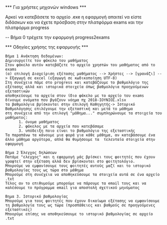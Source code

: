 *** Για χρήστες μηχανών windows ***

Αρκεί να κατεβάσετε το αρχείο .exe 
η εφαρμογή απαιτεί να είστε διδάσκων και να έχετε πρόσβαση στην πλατφόρμα exams και την πλατφόρμα progress

-- Βήμα 0 τρέχετε την εφαρμογή progress2exams

*** Οδηγίες χρήσης της εφαρμογής ***

    Βήμα 1 Ανάκτηση δεδομένων: 
    Δημιουργείτε τον φάκελο του μαθήματος 
    Στον φάκελο αυτόν κατεβάζετε το αρχείο χρηστών του μαθήματος από το exams
    (α) επιλογή Διαχείριση εξέτασης μαθήματος --> Χρήστες --> [γρανάζι] --> Εξαγωγή σε excel (εξαγωγή σε κωδικοποίηση UTF-8)
    Στη συνέχεια πάμε στο progress και κατεβάζουμε το βαθμολόγιο της εξέτασης αλλά και ιστορικά στοιχεία όπως βαθμολόγια προηγούμενων εξεταστικών
    αποθηκεύουμε τα αρχεία στον ίδιο φάκελο με το αρχείο του exams
    δίνουμε ονόματα που βγάζουν νόημα πχ 2018-ΙΟΥΝΙΟΣ.xlsx
    τα βαθμολόγια βρίσκονται στην επιλογή Καθηγητής-> Ιστορικό Βαθμολόγησης επιλέγουμε την εξεταστική και μετά το μάθημα
    στη συνέχεια από την επιλογή "μάθημα..." συμπληρώνουμε τα στοιχεία του μαθήματος:
          1. όνομα μαθήματος
          2. φάκελος με τα αρχεία που κατεβάσαμε
          3. υπόδειξη ποιο είναι το βαθμολόγιο της εξεταστικής
    Τα παραπάνω τα κάνουμε μια φορά για κάθε μάθημα, αν κατεβάσουμε ένα άλλο μάθημα αργότερα, απλά θα θυμήσουμε τα  τελευταία στοιχεία στην εφαρμογή
          
    Βήμα 2 Έλεγχος δηλώσεων
    Πατάμε "ελεγχος" και η εφαρμογή μάς βρίσκει τους φοιτητές που έχουν γραφτεί στην εξέταση αλλά δεν βρίσκονται στο φοιτητολόγιο.
    Μπορούμε να εμφανίσουμε τους φοιτητές αυτούς μαζί και το ιστορικό βαθμολογίας τους ως τώρα στο μάθημα
    Μπορούμε στη συνέχεια να αποθηκεύσουμε τα στοιχεία αυτά σε ένα αρχείο .txt
    Τέλος αν το επιθυμούμε μπορούμε να πάρουμε τα email τους και να καλέσουμε το πρόγραμμα email για αποστολή σχετικού μηνύματος
    
    Βημα 3. Ιστορικό βαθμολογίας 
    Μπορούμε για τους φοιτητές που έχουν δικαίωμα εξέτασης να εμφανίσουμε τη βαθμολογία τους ως τώρα (προσπάθειες και βαθμούς σε προηγούμενες εξεταστικές)
    Μποορύμε επίσης να αποθηκεύσουμε το ιστορικό βαθμολογίας σε αρχείο .txt
    
